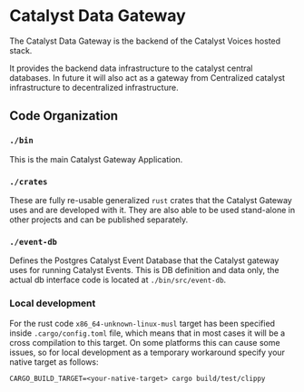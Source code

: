 # Catalyst Data Gateway

The Catalyst Data Gateway is the backend of the Catalyst Voices hosted stack.

It provides the backend data infrastructure to the catalyst central databases.
In future it will also act as a gateway from Centralized catalyst infrastructure to decentralized infrastructure.

## Code Organization

### `./bin`

This is the main Catalyst Gateway Application.

### `./crates`

These are fully re-usable generalized `rust` crates that the Catalyst Gateway uses and are developed with it.
They are also able to be used stand-alone in other projects and can be published separately.

### `./event-db`

Defines the Postgres Catalyst Event Database that the Catalyst gateway uses for running Catalyst Events.
This is DB definition and data only, the actual db interface code is located at `./bin/src/event-db`.

### Local development

For the rust code `x86_64-unknown-linux-musl` target has been specified inside `.cargo/config.toml` file,
which means that in most cases it will be a cross compilation to this target.
On some platforms this can cause some issues, so for local development as a temporary workaround specify your native target as follows:
```
CARGO_BUILD_TARGET=<your-native-target> cargo build/test/clippy
``` 
